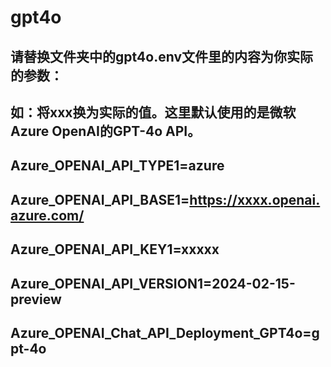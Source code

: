 # gpt4o
## 请替换文件夹中的gpt4o.env文件里的内容为你实际的参数：
## 如：将xxx换为实际的值。这里默认使用的是微软Azure OpenAI的GPT-4o API。
## Azure_OPENAI_API_TYPE1=azure
## Azure_OPENAI_API_BASE1=https://xxxx.openai.azure.com/
## Azure_OPENAI_API_KEY1=xxxxx
## Azure_OPENAI_API_VERSION1=2024-02-15-preview
## Azure_OPENAI_Chat_API_Deployment_GPT4o=gpt-4o
